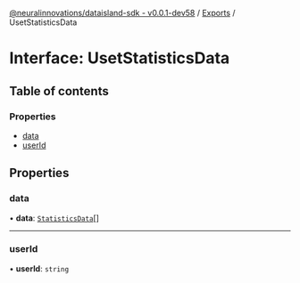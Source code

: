 [@neuralinnovations/dataisland-sdk - v0.0.1-dev58](../../README.md) / [Exports](../modules.md) / UsetStatisticsData

# Interface: UsetStatisticsData

## Table of contents

### Properties

- [data](UsetStatisticsData.md#data)
- [userId](UsetStatisticsData.md#userid)

## Properties

### data

• **data**: [`StatisticsData`](StatisticsData.md)[]

___

### userId

• **userId**: `string`
